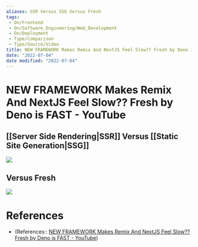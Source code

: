 ```yaml
---
aliases: SSR Versus SSG Versus Fresh
tags:
 - On/Frontend
 - On/Software_Engineering/Web_Development
 - On/Deployment
 - Type/Comparison
 - Type/Source/Video
title: NEW FRAMEWORK Makes Remix And NextJS Feel Slow?? Fresh by Deno is FAST - YouTube
date: "2022-07-04"
date modified: "2022-07-04"
---
```


# NEW FRAMEWORK Makes Remix And NextJS Feel Slow?? Fresh by Deno is FAST - YouTube

## [[Server Side Rendering|SSR]] Versus [[Static Site Generation|SSG]]
![](https://i.imgur.com/CDvPSD3.png)

## Versus Fresh
![](https://i.imgur.com/lwBcmww.png)

# References
- (References:: [NEW FRAMEWORK Makes Remix And NextJS Feel Slow?? Fresh by Deno is FAST - YouTube](https://www.youtube.com/watch?v=1pcBlSGW_Sk))
